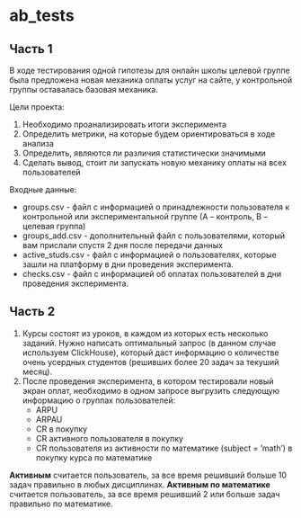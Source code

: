 # ab_tests
## Часть 1
В ходе тестирования одной гипотезы для онлайн школы целевой группе была предложена новая механика оплаты услуг на сайте, у контрольной группы оставалась базовая механика. 

Цели проекта: 
  1. Необходимо проанализировать итоги эксперимента 
  2. Определить метрики, на которые будем ориентироваться в ходе анализа
  3. Определить, являются ли различия статистически значимыми
  4. Сделать вывод, стоит ли запускать новую механику оплаты на всех пользователей

Входные данные: 
  - groups.csv - файл с информацией о принадлежности пользователя к контрольной или экспериментальной группе (А – контроль, B – целевая группа)
  - groups_add.csv - дополнительный файл с пользователями, который вам прислали спустя 2 дня после передачи данных
  - active_studs.csv - файл с информацией о пользователях, которые зашли на платформу в дни проведения эксперимента.
  - checks.csv - файл с информацией об оплатах пользователей в дни проведения эксперимента.

## Часть 2
1. Курсы состоят из уроков, в каждом из которых есть несколько заданий. Нужно написать оптимальный запрос (в данном случае используем ClickHouse), который даст информацию о количестве очень усердных студентов (решивших более 20 задач за текуший месяц).
2. После проведения эксперимента, в котором тестировали новый экран оплат, необходимо в одном запросе выгрузить следующую информацию о группах пользователей:
   - ARPU
   - ARPAU
   - CR в покупку
   - СR активного пользователя в покупку
   - CR пользователя из активности по математике (subject = ’math’) в покупку курса по математике
   
**Активным** считается пользователь, за все время решивший больше 10 задач правильно в любых дисциплинах.
**Активным по математике** считается пользователь, за все время решивший 2 или больше задач правильно по математике.

